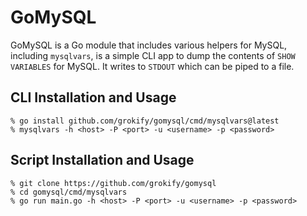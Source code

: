 # GoMySQL

GoMySQL is a Go module that includes various helpers for MySQL, including `mysqlvars`, is a simple CLI app to dump the contents of `SHOW VARIABLES` for MySQL. It writes to `STDOUT` which can be piped to a file.

## CLI Installation and Usage

```
% go install github.com/grokify/gomysql/cmd/mysqlvars@latest
% mysqlvars -h <host> -P <port> -u <username> -p <password>
```

## Script Installation and Usage

```
% git clone https://github.com/grokify/gomysql
% cd gomysql/cmd/mysqlvars
% go run main.go -h <host> -P <port> -u <username> -p <password>
```